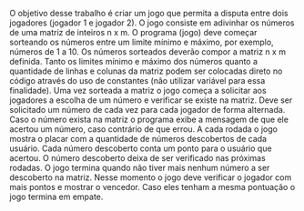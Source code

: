 O objetivo desse trabalho é criar um jogo que permita a disputa entre dois jogadores (jogador 1 e jogador 2). O jogo consiste em adivinhar os números de uma matriz de inteiros n x m. O programa (jogo) deve começar sorteando os números entre um limite mínimo e máximo, por exemplo, números de 1 a 10. Os números sorteados deverão compor a matriz n x m definida. Tanto os limites mínimo e máximo dos números quanto a quantidade de linhas e colunas da matriz podem ser colocadas direto no código através do uso de constantes (não utilizar variável para essa finalidade). Uma vez sorteada a matriz o jogo começa a solicitar aos jogadores a escolha de um número e verificar se existe na matriz. Deve ser solicitado um número de cada vez para cada jogador de forma alternada. Caso o número exista na matriz o programa exibe a mensagem de que ele acertou um número, caso contrário de que errou. A cada rodada o jogo mostra o placar com a quantidade de números descobertos de cada usuário. Cada número descoberto conta um ponto para o usuário que acertou. O número descoberto deixa de ser verificado nas próximas rodadas. O jogo termina quando não tiver mais nenhum número a ser descoberto na matriz. Nesse momento o jogo deve verificar o jogador com mais pontos e mostrar o vencedor. Caso eles tenham a mesma pontuação o jogo termina em empate.
